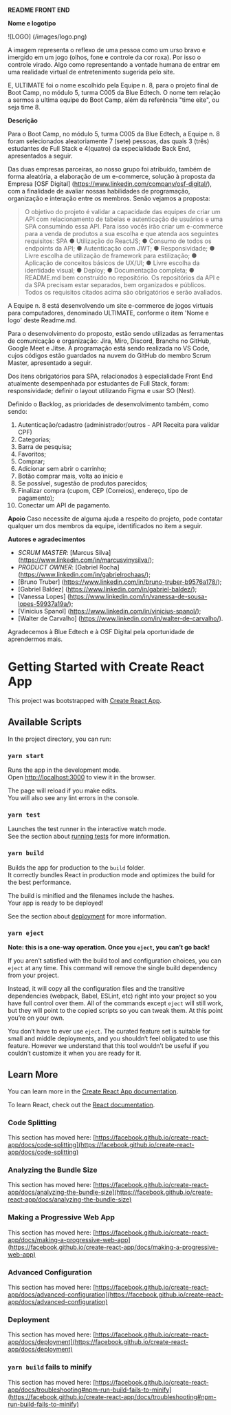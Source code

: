 **README FRONT END**

**Nome e logotipo**

![LOGO] (/images/logo.png)

A imagem representa o reflexo de uma pessoa como um urso bravo e imergido em um jogo (olhos, fone e controle da cor roxa). Por isso o controle virado. Algo como representando a vontade humana de entrar em uma realidade virtual de entretenimento sugerida pelo site.

E, ULTIMATE foi o nome escolhido pela Equipe n. 8, para o projeto final de Boot Camp, no módulo 5, turma C005 da Blue Edtech. O nome tem relação a sermos a ultima equipe do Boot Camp, além da referência "time eite", ou seja time 8.

**Descrição**

Para o Boot Camp, no módulo 5, turma C005 da Blue Edtech, a Equipe n. 8 foram selecionados aleatoriamente 7 (sete) pessoas, das quais 3 (três) estudantes de Full Stack e 4(quatro) da especialidade Back End, apresentados a seguir.

Das duas empresas parceiras, ao nosso grupo foi atribuído, também de forma aleatória, a elaboração de um e-commerce, solução à proposta da Empresa [OSF Digital] (https://www.linkedin.com/company/osf-digital/), com a finalidade de avaliar nossas habilidades de programação, organização e interação entre os membros. Senão vejamos a proposta:

> O objetivo do projeto é validar a capacidade das equipes de criar um API com relacionamento de tabelas e autenticação de usuários e uma SPA consumindo essa API. Para isso vocês irão criar um e-commerce para a venda de produtos a sua escolha e que atenda aos seguintes requisitos:
> SPA
> ● Utilização do ReactJS;
> ● Consumo de todos os endpoints da API;
> ● Autenticação com JWT;
> ● Responsividade;
> ● Livre escolha de utilização de framework para estilização;
> ● Aplicação de conceitos básicos de UX/UI;
> ● Livre escolha da identidade visual;
> ● Deploy;
> ● Documentação completa;
> ● README.md bem construído no repositório.
> Os repositórios da API e da SPA precisam estar separados, bem organizados e públicos. Todos os requisitos citados acima são obrigatórios e serão avaliados.

A Equipe n. 8 está desenvolvendo um site e-commerce de jogos virtuais para computadores, denominado ULTIMATE, conforme o item 'Nome e logo' deste Readme.md.

Para o desenvolvimento do proposto, estão sendo utilizadas as ferramentas de comunicação e organização: Jira, Miro, Discord, Branchs no GitHub, Google Meet e Jitse. A programação está sendo realizada no VS Code, cujos códigos estão guardados na nuvem do GitHub do membro Scrum Master, apresentado a seguir.

Dos itens obrigatórios para SPA, relacionados à especialidade Front End atualmente desempenhada por estudantes de Full Stack, foram: responsividade; definir o layout utilizando Figma e usar SO (Nest).

Definido o Backlog, as prioridades de desenvolvimento também, como sendo:

1. Autenticação/cadastro (administrador/outros - API Receita para validar CPF)
2. Categorias;
3. Barra de pesquisa;
4. Favoritos;
5. Comprar;
6. Adicionar sem abrir o carrinho;
7. Botão comprar mais, volta ao início e
8. Se possível, sugestão de produtos parecidos;
9. Finalizar compra (cupom, CEP (Correios), endereço, tipo de pagamento);
10. Conectar um API de pagamento.

**Apoio**
Caso necessite de alguma ajuda a respeito do projeto, pode contatar qualquer um dos membros da equipe, identificados no item a seguir.

 **Autores e agradecimentos**
- *SCRUM MASTER*: [Marcus Silva] (https://www.linkedin.com/in/marcusvinysilva/);
- *PRODUCT OWNER*: [Gabriel Rocha] (https://www.linkedin.com/in/gabrielrochaas/);
- [Bruno Truber] (https://www.linkedin.com/in/bruno-truber-b9576a178/);
- [Gabriel Baldez] (https://www.linkedin.com/in/gabriel-baldez/);
- [Vanessa Lopes] (https://www.linkedin.com/in/vanessa-de-sousa-lopes-59937a19a/);
- [Vinicius Spanol] (https://www.linkedin.com/in/vinicius-spanol/);
- [Walter de Carvalho] (https://www.linkedin.com/in/walter-de-carvalho/).

Agradecemos à Blue Edtech e à OSF Digital pela oportunidade de aprendermos mais. 




# Getting Started with Create React App

This project was bootstrapped with [Create React App](https://github.com/facebook/create-react-app).

## Available Scripts

In the project directory, you can run:

### `yarn start`

Runs the app in the development mode.\
Open [http://localhost:3000](http://localhost:3000) to view it in the browser.

The page will reload if you make edits.\
You will also see any lint errors in the console.

### `yarn test`

Launches the test runner in the interactive watch mode.\
See the section about [running tests](https://facebook.github.io/create-react-app/docs/running-tests) for more information.

### `yarn build`

Builds the app for production to the `build` folder.\
It correctly bundles React in production mode and optimizes the build for the best performance.

The build is minified and the filenames include the hashes.\
Your app is ready to be deployed!

See the section about [deployment](https://facebook.github.io/create-react-app/docs/deployment) for more information.

### `yarn eject`

**Note: this is a one-way operation. Once you `eject`, you can’t go back!**

If you aren’t satisfied with the build tool and configuration choices, you can `eject` at any time. This command will remove the single build dependency from your project.

Instead, it will copy all the configuration files and the transitive dependencies (webpack, Babel, ESLint, etc) right into your project so you have full control over them. All of the commands except `eject` will still work, but they will point to the copied scripts so you can tweak them. At this point you’re on your own.

You don’t have to ever use `eject`. The curated feature set is suitable for small and middle deployments, and you shouldn’t feel obligated to use this feature. However we understand that this tool wouldn’t be useful if you couldn’t customize it when you are ready for it.

## Learn More

You can learn more in the [Create React App documentation](https://facebook.github.io/create-react-app/docs/getting-started).

To learn React, check out the [React documentation](https://reactjs.org/).

### Code Splitting

This section has moved here: [https://facebook.github.io/create-react-app/docs/code-splitting](https://facebook.github.io/create-react-app/docs/code-splitting)

### Analyzing the Bundle Size

This section has moved here: [https://facebook.github.io/create-react-app/docs/analyzing-the-bundle-size](https://facebook.github.io/create-react-app/docs/analyzing-the-bundle-size)

### Making a Progressive Web App

This section has moved here: [https://facebook.github.io/create-react-app/docs/making-a-progressive-web-app](https://facebook.github.io/create-react-app/docs/making-a-progressive-web-app)

### Advanced Configuration

This section has moved here: [https://facebook.github.io/create-react-app/docs/advanced-configuration](https://facebook.github.io/create-react-app/docs/advanced-configuration)

### Deployment

This section has moved here: [https://facebook.github.io/create-react-app/docs/deployment](https://facebook.github.io/create-react-app/docs/deployment)

### `yarn build` fails to minify

This section has moved here: [https://facebook.github.io/create-react-app/docs/troubleshooting#npm-run-build-fails-to-minify](https://facebook.github.io/create-react-app/docs/troubleshooting#npm-run-build-fails-to-minify)

